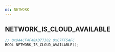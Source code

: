 ```yaml
---
ns: NETWORK
---
```

## NETWORK_IS_CLOUD_AVAILABLE

```c
// 0x9A4CF4F48AD77302 0xC7FF5AFC
BOOL NETWORK_IS_CLOUD_AVAILABLE();
```

